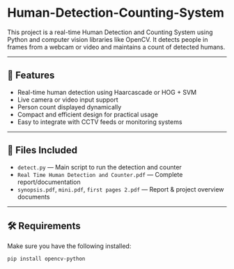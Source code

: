 # Human-Detection-Counting-System


This project is a real-time Human Detection and Counting System using Python and computer vision libraries like OpenCV. It detects people in frames from a webcam or video and maintains a count of detected humans.

---

## 🚀 Features

- Real-time human detection using Haarcascade or HOG + SVM
- Live camera or video input support
- Person count displayed dynamically
- Compact and efficient design for practical usage
- Easy to integrate with CCTV feeds or monitoring systems

---

## 📂 Files Included

- `detect.py` — Main script to run the detection and counter
- `Real Time Human Detection and Counter.pdf` — Complete report/documentation
- `synopsis.pdf`, `mini.pdf`, `first pages 2.pdf` — Report & project overview documents

---

## 🛠️ Requirements

Make sure you have the following installed:

```bash
pip install opencv-python
